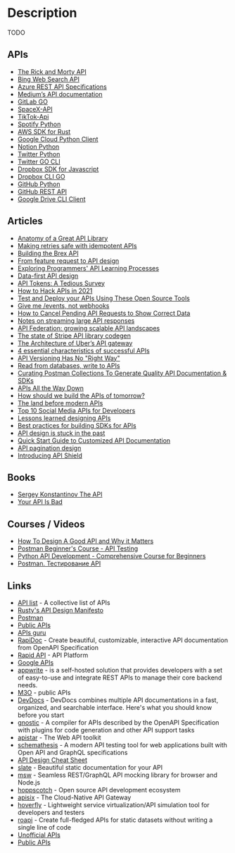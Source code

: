 # Description

TODO


## APIs

- [The Rick and Morty API](https://github.com/afuh/rick-and-morty-api)
- [Bing Web Search API](https://www.microsoft.com/en-us/bing/apis/bing-web-search-api)
- [Azure REST API Specifications](https://github.com/Azure/azure-rest-api-specs)
- [Medium’s API documentation](https://github.com/Medium/medium-api-docs)
- [GitLab GO](https://github.com/xanzy/go-gitlab)
- [SpaceX-API](https://github.com/r-spacex/SpaceX-API)
- [TikTok-Api](https://github.com/davidteather/TikTok-Api)
- [Spotify Python](https://github.com/plamere/spotipy)
- [AWS SDK for Rust](https://github.com/rusoto/rusoto)
- [Google Cloud Python Client](https://github.com/googleapis/google-cloud-python)
- [Notion Python](https://github.com/jamalex/notion-py)
- [Twitter Python](https://github.com/ryanmcgrath/twython)
- [Twitter GO CLI](https://github.com/mattn/twty)
- [Dropbox SDK for Javascript](https://github.com/dropbox/dropbox-sdk-js)
- [Dropbox CLI GO](https://github.com/dropbox/dbxcli)
- [GitHub Python](https://github.com/PyGithub/PyGithub)
- [GitHub REST API](https://docs.github.com/en/rest)
- [Google Drive CLI Client](https://github.com/prasmussen/gdrive)


## Articles

- [Anatomy of a Great API Library](https://brandur.org/nanoglyphs/019-api-libraries)
- [Making retries safe with idempotent APIs](https://aws.amazon.com/ru/builders-library/making-retries-safe-with-idempotent-APIs/)
- [Building the Brex API](https://building.brex.com/building-the-brex-api-52dcb26cacc8)
- [From feature request to API design](https://francoischalifour.com/from-feature-request-to-api-design/)
- [Exploring Programmers' API Learning Processes](https://neverworkintheory.org/2021/10/14/api-learning-processes.html)
- [Data-first API design](https://cuddly-octo-palm-tree.com/posts/2021-08-29-data-api/)
- [API Tokens: A Tedious Survey](https://fly.io/blog/api-tokens-a-tedious-survey/)
- [How to Hack APIs in 2021](https://labs.detectify.com/2021/08/10/how-to-hack-apis-in-2021/)
- [Test and Deploy your APIs Using These Open Source Tools](https://www.appsmith.com/blog/test-and-deploy-your-apis-using-these-open-source-tools)
- [Give me /events, not webhooks](https://blog.sequin.io/events-not-webhooks)
- [How to Cancel Pending API Requests to Show Correct Data](https://css-tricks.com/how-to-cancel-pending-api-requests-to-show-correct-data/)
- [Notes on streaming large API responses](https://simonwillison.net/2021/Jun/25/streaming-large-api-responses/)
- [API Federation: growing scalable API landscapes](https://engineering.salesforce.com/api-federation-growing-scalable-api-landscapes-a0f1f0dad506)
- [The state of Stripe API library codegen](https://brandur.org/fragments/stripe-codegen)
- [The Architecture of Uber’s API gateway](https://eng.uber.com/architecture-api-gateway/)
- [4 essential characteristics of successful APIs](https://opensource.com/article/21/5/successful-apis)
- [API Versioning Has No "Right Way"](https://apisyouwonthate.com/blog/api-versioning-has-no-right-way)
- [Read from databases, write to APIs](https://acco.io/read-from-dbs)
- [Curating Postman Collections To Generate Quality API Documentation & SDKs](https://www.apimatic.io/blog/2021/04/curating-postman-collections-to-generate-quality-api-documentation-sdks/)
- [APIs All the Way Down](https://www.notboring.co/p/apis-all-the-way-down)
- [How should we build the APIs of tomorrow?](https://increment.com/apis/how-we-should-build-apis-tomorrow/)
- [The land before modern APIs](https://increment.com/apis/land-before-modern-apis/)
- [Top 10 Social Media APIs for Developers](https://www.ayrshare.com/top-10-social-media-apis-for-developers/)
- [Lessons learned designing APIs](https://menduz.com/posts/2019.05.07)
- [Best practices for building SDKs for APIs](https://www.moesif.com/blog/technical/sdks/Best-Practices-for-Building-SDKs-for-APIs/)
- [API design is stuck in the past](https://buf.build/blog/api-design-is-stuck-in-the-past)
- [Quick Start Guide to Customized API Documentation](https://scale.com/blog/quick-start-guide-to-customized-api-documentation)
- [API pagination design](https://solovyov.net/blog/2020/api-pagination-design/)
- [Introducing API Shield](https://blog.cloudflare.com/introducing-api-shield/)


## Books

- [Sergey Konstantinov The API](https://twirl.github.io/The-API-Book/docs/API.en.html)
- [Your API Is Bad](https://leanpub.com/yourapiisbad)


## Courses / Videos

- [How To Design A Good API and Why it Matters](https://youtu.be/aAb7hSCtvGw)
- [Postman Beginner's Course - API Testing](https://youtu.be/VywxIQ2ZXw4)
- [Python API Development - Comprehensive Course for Beginners](https://youtu.be/0sOvCWFmrtA)
- [Postman. Тестирование API](https://youtu.be/rEgPhgPUZFQ)


## Links

- [API list](https://apilist.fun/) - A collective list of APIs
- [Rusty's API Design Manifesto](http://sweng.the-davies.net/Home/rustys-api-design-manifesto)
- [Postman](https://www.postman.com/)
- [Public APIs](https://public-apis.io/)
- [APIs guru](https://apis.guru/)
- [RapiDoc](https://mrin9.github.io/RapiDoc/) - Create beautiful, customizable, interactive API documentation from OpenAPI Specification
- [Rapid API](https://rapidapi.com/) - API Platform
- [Google APIs](https://google.aip.dev/)
- [appwrite](https://appwrite.io/) - is a self-hosted solution that provides developers with a set of easy-to-use and integrate REST APIs to manage their core backend needs.
- [M3O](https://m3o.com/) - public APIs
- [DevDocs](https://devdocs.io/) - DevDocs combines multiple API documentations in a fast, organized, and searchable interface. Here's what you should know before you start
- [gnostic](https://github.com/google/gnostic) - A compiler for APIs described by the OpenAPI Specification with plugins for code generation and other API support tasks
- [apistar](https://github.com/encode/apistar) - The Web API toolkit
- [schemathesis](https://github.com/schemathesis/schemathesis) - A modern API testing tool for web applications built with Open API and GraphQL specifications
- [API Design Cheat Sheet](https://github.com/RestCheatSheet/api-cheat-sheet)
- [slate](https://github.com/slatedocs/slate) - Beautiful static documentation for your API
- [msw](https://github.com/mswjs/msw) - Seamless REST/GraphQL API mocking library for browser and Node.js
- [hoppscotch](https://github.com/hoppscotch/hoppscotch) - Open source API development ecosystem
- [apisix](https://github.com/apache/apisix) - The Cloud-Native API Gateway
- [hoverfly](https://github.com/SpectoLabs/hoverfly) - Lightweight service virtualization/API simulation tool for developers and testers
- [roapi](https://github.com/roapi/roapi) - Create full-fledged APIs for static datasets without writing a single line of code
- [Unofficial APIs](https://github.com/Rolstenhouse/unofficial-apis)
- [Public APIs](https://github.com/public-apis/public-apis)
